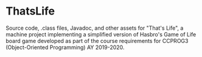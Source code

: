 # ThatsLife
Source code, .class files, Javadoc, and other assets for "That's Life", a machine project implementing a simplified version of Hasbro's Game of Life board game developed as part of the course requirements for CCPROG3 (Object-Oriented Programming) AY 2019-2020.

